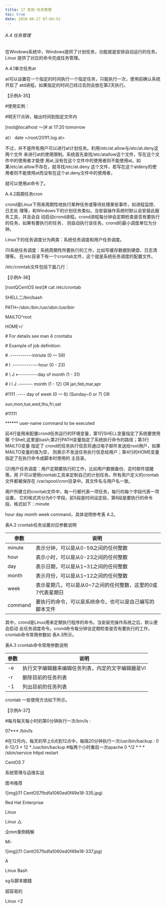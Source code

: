 ```yaml
---
title: 17 其他-任务管理
toc: true
date: 2018-06-27 07:04:52
---
```

###### A.4 任务管理

在Windows系统中，Windows提供了计划任务，功能就是安排自动运行的任务。Linux 提供了对应的命令完成任务管理。

A.4.1单次任务at

at可以设置在一个指定的时间执行一个指定任务，只能执行一次，使用前确认系统开启了 atd进程。如果指定的时间己经过去则会放在第2天执行。

【示例A-35】

\#使用实例：

\#明天17点钟，输出时间到指定文件内

[root@localhost 〜]# at 17:20 tomorrow

at〉 date >/root/201f1.log at> <EOT>

不过，并不是所有用户可以进行at计划任务。利用/etc/at.allow与/etc/at.deny这两个文件 来进行at的使用限制。系统首先查找/etc/atallow这个文件，写在这个文件中的使用者才能使 用at,没有在这个文件中的使用者则不能使用at。如果/etc/at.allow不存在，就寻找/etc/at.deny 这个文件，若写在这个atdeny的使用者则不能使用at而没有在这个at.deny文件中的使用者，

就可以使用at命令了。

A.4.2周期任务cron

crond是Linux下用来周期性地执行某种任务或等待处理某些事件，如进程监控、日志处 理等，和Windows下的计划任务类似。当安装操作系统时默认会安装此服务工具，并且会自 动启动crond进程。crond进程每分钟会定期检查是否有要执行的任务，如果有要执行的任务， 则自动执行该任务。crond的最小调度单位为分钟。

Linux下的任务调度分为两类：系统任务调度和用户任务调度。

(1)系统任务调度：系统周期性所要执行的工作，比如写缓存数据到硬盘、日志清理等。 在/etc目录下有一个crontab文件，这个就是系统任务调度的配置文件。

/etc/crontab文件包括下面几行：

【示例A-36】

[rootQCentOS test]# cat /etc/crontab

SHELL二/bin/bash

PATH~/sbin:/bin:/usr/sbin:/usr/bin

MAILTO^root

HOME=/

\#    For details see man 4 crontabs

\#    Example of job definition:

\#    .-----------iniriute (0 — 59)

\#    I .-------------hour {0 - 23)

\#    \ J •----------day of month (1 - 31)

\#    I I J .------- month (1 - 12) OR jan,feb,mar,apr

\#1111    .---- day of week (0 一 6) (Sunday~0 or 7) OR

sun,mon,tue,wed,thu,fri,sat

\#11111

****** user-name command to be executed

前4行是用来配置crond任务运行的环境变量，第1行SHELL变量指定了系统要使用哪 个Shell,这里是bash;第2行PATH变量指定了系统执行命令的路径；第3行MAILTO变量 指定了 crond的任务执行信息将通过电子邮件发送给root用户，如果MAILTO变量的值为空， 则表示不发送任务执行信息给用户；第4行的HOME变量指定了在执行命令或脚本时使用的 主目录。

(2)用户任务调度：用户定期要执行的工作，比如用户数据备份、定时邮件提醒等。用 户可以使用crontab工具来定制自己的计划任务。所有用户定义的crontab文件都被保存在 /var/spool/cron目录中。其文件名与用户名一致。

用户所建立的crontab文件中，每一行都代表一项任务，每行的每个字段代表一项设置， 它的格式共分为6个字段，前5段是时间设定段，第6段是要执行的命令段，格式如下：minute

hour day month week command，具体说明参考表 A.2。

表A.2 crontab任务设置对应参数说明

| 参数    | 说明                                                        |
| ------- | ----------------------------------------------------------- |
| minute  | 表示分钟，可以是从0-59之间的任何整数                        |
| hour    | 表示小时，可以是从0-23之间的任何整数                        |
| day     | 表示日期，可以是从1~31之间的任何整数                        |
| month   | 表示月份，可以是从1~12之间的任何整数                        |
| week    | 表示星期几，可以是从0~7之间的任何整数，这里的0或7代表星期日 |
| command | 要执行的命令，可以是系统命令，也可以是自己编写的脚本文件    |

其中，crond是Linux用来定期执行程序的命令。当安装完操作系统之后，默认便会启动 此任务调度命令。crond命令每分钟会定期检查是否有要执行的工作，crontab命令常用参数如 表A.3所示。

表A.3 crontab命令常用参数说明

| 参数 | 说明                                               |
| ---- | -------------------------------------------------- |
| -e   | 执行文字编辑器来编辑任务列表，内定的文字编辑器是VI |
| -r   | 删除目前的任务列表                                 |
| -1   | 列出目前的任务列表                                 |

crontab 一些使用方法如下所示。

【示例A-37】

\#每月每天每小时的第0分钟执行一次/bin/ls :

07*** /bin/ls

\#在12月内，每天的早上6点到12点中，每隔20分钟执行一次/usr/bin/backup : 0 6-12/3 * 12 * /usr/bin/backup #每两个小时重启一次apache 0 */2 * * * /sbin/service httpd restart

CentOS 7

系统管理与运维实战

图书推荐

![img](11 CentOS7fbdfa1060ed0f49e18-335.jpg)



Red Hat Enterprise

Linux



Linux △

企mm案例精解

Ml-

![img](11 CentOS7fbdfa1060ed0f49e18-337.jpg)



A

Linux Bash

sg与脚本娜錢

超容易的

Linux <2
